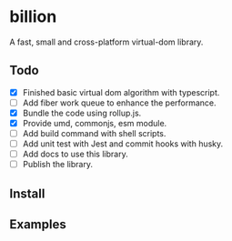 # billion
A fast, small and cross-platform virtual-dom library.

## Todo

- [X] Finished basic virtual dom algorithm with typescript.
- [ ] Add fiber work queue to enhance the performance.
- [X] Bundle the code using rollup.js.
- [X] Provide umd, commonjs, esm module.
- [ ] Add build command with shell scripts.
- [ ] Add unit test with Jest and commit hooks with husky.
- [ ] Add docs to use this library.
- [ ] Publish the library.

## Install

## Examples